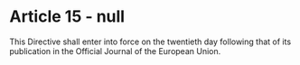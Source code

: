 # Article 15 - null


This Directive shall enter into force on the twentieth day following that of its publication in the Official Journal of the European Union.
